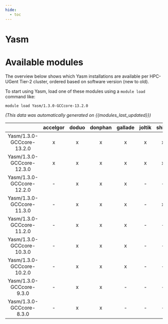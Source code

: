 ```yaml
---
hide:
  - toc
---
```


Yasm
====

# Available modules


The overview below shows which Yasm installations are available per HPC-UGent Tier-2 cluster, ordered based on software version (new to old).

To start using Yasm, load one of these modules using a `module load` command like:

```shell
module load Yasm/1.3.0-GCCcore-13.2.0
```

*(This data was automatically generated on {{modules_last_updated}})*  

| |accelgor|doduo|donphan|gallade|joltik|shinx|skitty|
| :---: | :---: | :---: | :---: | :---: | :---: | :---: | :---: |
|Yasm/1.3.0-GCCcore-13.2.0|x|x|x|x|x|x|x|
|Yasm/1.3.0-GCCcore-12.3.0|x|x|x|x|x|x|x|
|Yasm/1.3.0-GCCcore-12.2.0|-|x|x|x|-|-|-|
|Yasm/1.3.0-GCCcore-11.3.0|-|x|x|x|-|x|-|
|Yasm/1.3.0-GCCcore-11.2.0|-|x|x|x|-|-|-|
|Yasm/1.3.0-GCCcore-10.3.0|-|x|x|x|-|-|-|
|Yasm/1.3.0-GCCcore-10.2.0|-|x|x|x|-|-|-|
|Yasm/1.3.0-GCCcore-9.3.0|-|x|x|-|-|-|-|
|Yasm/1.3.0-GCCcore-8.3.0|-|x|x|-|-|-|-|
